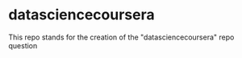 datasciencecoursera
===================

This repo stands for the creation of the "datasciencecoursera" repo question

